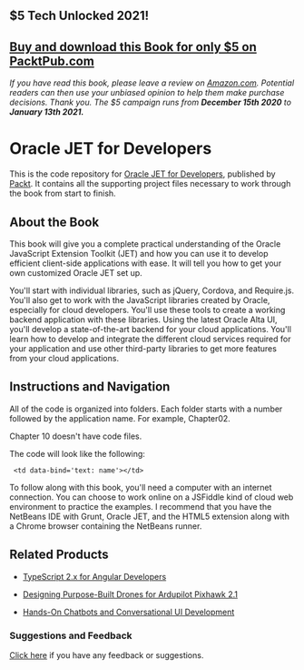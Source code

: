 ## $5 Tech Unlocked 2021!
[Buy and download this Book for only $5 on PacktPub.com](https://www.packtpub.com/product/oracle-jet-for-developers/9781787284746)
-----
*If you have read this book, please leave a review on [Amazon.com](https://www.amazon.com/gp/product/1787284743).     Potential readers can then use your unbiased opinion to help them make purchase decisions. Thank you. The $5 campaign         runs from __December 15th 2020__ to __January 13th 2021.__*

# Oracle JET for Developers
This is the code repository for [Oracle JET for Developers](https://www.packtpub.com/web-development/oracle-jet-developers?utm_source=github&utm_medium=repository&utm_campaign=9781787284746), published by [Packt](https://www.packtpub.com/?utm_source=github). It contains all the supporting project files necessary to work through the book from start to finish.
## About the Book
This book will give you a complete practical understanding of the Oracle JavaScript Extension Toolkit (JET) and how you can use it to develop efficient client-side applications with ease. It will tell you how to get your own customized Oracle JET set up.

You'll start with individual libraries, such as jQuery, Cordova, and Require.js. You'll also get to work with the JavaScript libraries created by Oracle, especially for cloud developers. You'll use these tools to create a working backend application with these libraries. Using the latest Oracle Alta UI, you'll develop a state-of-the-art backend for your cloud applications. You'll learn how to develop and integrate the different cloud services required for your application and use other third-party libraries to get more features from your cloud applications.
## Instructions and Navigation
All of the code is organized into folders. Each folder starts with a number followed by the application name. For example, Chapter02.

Chapter 10 doesn't have code files.

The code will look like the following:
```
 <td data-bind='text: name'></td>
```

To follow along with this book, you'll need a computer with an internet connection. You can choose to work online on a JSFiddle kind of cloud web environment to practice the examples. I recommend that you have the NetBeans IDE with Grunt, Oracle JET, and the HTML5 extension along with a Chrome browser containing the NetBeans runner.

## Related Products
* [TypeScript 2.x for Angular Developers](https://www.packtpub.com/web-development/typescript-angular-developers?utm_source=github&utm_medium=repository&utm_campaign=9781786460554)

* [Designing Purpose-Built Drones for Ardupilot Pixhawk 2.1](https://www.packtpub.com/hardware-and-creative/designing-purpose-build-drones-ardupilotpixhawk-21?utm_source=github&utm_medium=repository&utm_campaign=9781786469168)

* [Hands-On Chatbots and Conversational UI Development](https://www.packtpub.com/application-development/hands-chatbots-and-conversational-ui-development?utm_source=github&utm_medium=repository&utm_campaign=9781788294669)

### Suggestions and Feedback
[Click here](https://docs.google.com/forms/d/e/1FAIpQLSe5qwunkGf6PUvzPirPDtuy1Du5Rlzew23UBp2S-P3wB-GcwQ/viewform) if you have any feedback or suggestions.
